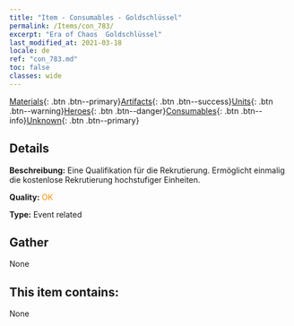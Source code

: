 ```yaml
---
title: "Item - Consumables - Goldschlüssel"
permalink: /Items/con_783/
excerpt: "Era of Chaos  Goldschlüssel"
last_modified_at: 2021-03-18
locale: de
ref: "con_783.md"
toc: false
classes: wide
---
```

 [Materials](/de/Items/){: .btn .btn--primary}[Artifacts](/de/Items/Artifacts/){: .btn .btn--success}[Units](/de/Items/Units/){: .btn .btn--warning}[Heroes](/de/Items/Heroes/){: .btn .btn--danger}[Consumables](/de/Items/Consumables/){: .btn .btn--info}[Unknown](/de/Items/Unknown/){: .btn .btn--primary}

## Details
 **Beschreibung:** Eine Qualifikation für die Rekrutierung. Ermöglicht einmalig die kostenlose Rekrutierung hochstufiger Einheiten.

 **Quality:** <span style="color: #FF8C00">OK</span>

 **Type:** Event related

## Gather

  None

## This item contains:

  None

